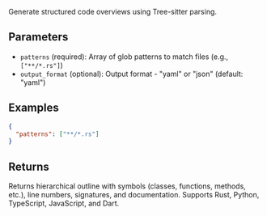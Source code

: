 Generate structured code overviews using Tree-sitter parsing.

## Parameters

- `patterns` (required): Array of glob patterns to match files (e.g., `["**/*.rs"]`)
- `output_format` (optional): Output format - "yaml" or "json" (default: "yaml")

## Examples

```json
{
  "patterns": ["**/*.rs"]
}
```

## Returns

Returns hierarchical outline with symbols (classes, functions, methods, etc.), line numbers, signatures, and documentation. Supports Rust, Python, TypeScript, JavaScript, and Dart.
